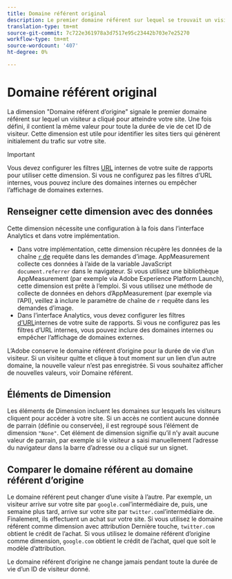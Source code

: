 ```yaml
---
title: Domaine référent original
description: Le premier domaine référent sur lequel se trouvait un visiteur avant de cliquer pour accéder à votre site.
translation-type: tm+mt
source-git-commit: 7c722e361978a3d7517e95c23442b703e7e25270
workflow-type: tm+mt
source-wordcount: '407'
ht-degree: 0%

---
```



# Domaine référent original

La dimension &quot;Domaine référent d’origine&quot; signale le premier domaine référent sur lequel un visiteur a cliqué pour atteindre votre site. Une fois défini, il contient la même valeur pour toute la durée de vie de cet ID de visiteur. Cette dimension est utile pour identifier les sites tiers qui génèrent initialement du trafic sur votre site.

>[!IMPORTANT]
>
>Vous devez configurer les filtres [URL](/help/admin/admin/internal-url-filter-admin.md) internes de votre suite de rapports pour utiliser cette dimension. Si vous ne configurez pas les filtres d’URL internes, vous pouvez inclure des domaines internes ou empêcher l’affichage de domaines externes.

## Renseigner cette dimension avec des données

Cette dimension nécessite une configuration à la fois dans l’interface Analytics et dans votre implémentation.

* Dans votre implémentation, cette dimension récupère les données de la chaîne [`r` de](/help/implement/validate/query-parameters.md) requête dans les demandes d’image. AppMeasurement collecte ces données à l’aide de la variable JavaScript `document.referrer` dans le navigateur. Si vous utilisez une bibliothèque AppMeasurement (par exemple via Adobe Experience Platform Launch), cette dimension est prête à l’emploi. Si vous utilisez une méthode de collecte de données en dehors d’AppMeasurement (par exemple via l’API), veillez à inclure le paramètre de chaîne de `r` requête dans les demandes d’image.
* Dans l’interface Analytics, vous devez configurer les filtres [d’URL](/help/admin/admin/internal-url-filter-admin.md)internes de votre suite de rapports. Si vous ne configurez pas les filtres d’URL internes, vous pouvez inclure des domaines internes ou empêcher l’affichage de domaines externes.

L’Adobe conserve le domaine référent d’origine pour la durée de vie d’un visiteur. Si un visiteur quitte et clique à tout moment sur un lien d’un autre domaine, la nouvelle valeur n’est pas enregistrée. Si vous souhaitez afficher de nouvelles valeurs, voir Domaine [](referring-domain.md)référent.

## Éléments de Dimension

Les éléments de Dimension incluent les domaines sur lesquels les visiteurs cliquent pour accéder à votre site. Si un accès ne contient aucune donnée de parrain (définie ou conservée), il est regroupé sous l’élément de dimension `"None"`. Cet élément de dimension signifie qu’il n’y avait aucune valeur de parrain, par exemple si le visiteur a saisi manuellement l’adresse du navigateur dans la barre d’adresse ou a cliqué sur un signet.

## Comparer le domaine référent au domaine référent d’origine

Le domaine référent peut changer d’une visite à l’autre. Par exemple, un visiteur arrive sur votre site par `google.com`l’intermédiaire de, puis, une semaine plus tard, arrive sur votre site par `twitter.com`l’intermédiaire de. Finalement, ils effectuent un achat sur votre site. Si vous utilisez le domaine référent comme dimension avec attribution Dernière touche, `twitter.com` obtient le crédit de l’achat. Si vous utilisez le domaine référent d’origine comme dimension, `google.com` obtient le crédit de l’achat, quel que soit le modèle d’attribution.

Le domaine référent d’origine ne change jamais pendant toute la durée de vie d’un ID de visiteur donné.

